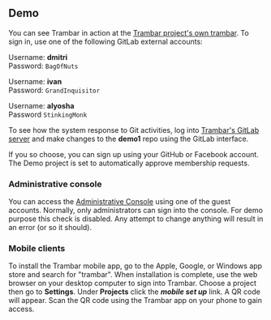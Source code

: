 Demo
----

You can see Trambar in action at the [Trambar project's own trambar](https://live.trambar.io/). To sign in, use one of the following GitLab external accounts:

Username: **dmitri**  
Password: `BagOfNuts`

Username: **ivan**  
Password: `GrandInquisitor`

Username: **alyosha**  
Password `StinkingMonk`

To see how the system response to Git activities, log into [Trambar's GitLab server](https://gitlab.trambar.io) and make changes to the **demo1** repo using the GitLab interface.

If you so choose, you can sign up using your GitHub or Facebook account. The Demo project is set to automatically approve membership requests.

### Administrative console

You can access the [Administrative Console](https://live.trambar.io/admin/) using one of the guest accounts. Normally, only administrators can sign into the console. For demo purpose this check is disabled. Any attempt to change anything will result in an error (or so it should).

### Mobile clients

To install the Trambar mobile app, go to the Apple, Google, or Windows app store and search for "trambar". When installation is complete, use the web browser on your desktop computer to sign into Trambar. Choose a project then go to **Settings**. Under **Projects** click the ***mobile set up*** link. A QR code will appear. Scan the QR code using the Trambar app on your phone to gain access.
